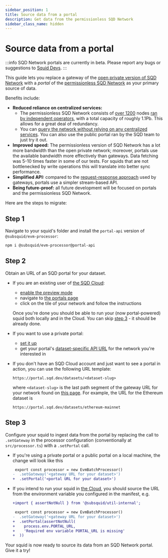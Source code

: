 ```yaml
---
sidebar_position: 1
title: Source data from a portal
description: Get data from the permissionless SQD Network  
sidebar_class_name: hidden
---
```


# Source data from a portal

:::info
SQD Network portals are currently in beta. Please report any bugs or suggestions to [Squid Devs](https://t.me/HydraDevs).
:::

This guide lets you replace a gateway of the [open private version of SQD Network](/subsquid-network/overview/#open-private-network) with a *portal* of the [permissionless SQD Network](/subsquid-network/overview/#permissionless-public-network) as your primary source of data.

Benefits include:

 - **Reduced reliance on centralized services:**
   * The permissionless SQD Network consists of [over 1200](https://arbiscan.io/address/0x36e2b147db67e76ab67a4d07c293670ebefcae4e#readContract#F6) nodes [ran by independent operators](/subsquid-network/participate/worker), with a total capacity of roughly 1.1Pb. This allows for a great deal of redundancy.
   * You can [query the network without relying on any centralized services](/subsquid-network/participate/portal). You can also use the public portal ran by the SQD team to just try it out.
 - **Improved speed:** The permissionless version of SQD Network has a lot more bandwidth than the open private network; moreover, portals use the available bandwidth more effectively than gateways. Data fetching was 5-10 times faster in some of our tests. For squids that are not bottlenecked by write operations this will translate into better sync performance.
 - **Simplified API:** compared to the [request-response approach](/subsquid-network/reference/evm-api) used by gateways, portals use a simpler stream-based API.
 - **Being future-proof:** all future development will be focused on portals and the permissionless SQD Network.

Here are the steps to migrate:

## Step 1

Navigate to your squid's folder and install the `portal-api` version of `@subsquid/evm-processor`:
```bash
npm i @subsquid/evm-processor@portal-api
```

## Step 2

Obtain an URL of an SQD portal for your dataset.

 - If you are an existing user of [the SQD Cloud](https://app.subsquid.io):
    * [enable the preview mode](https://app.subsquid.io/preview)
    * navigate to [the portals page](https://app.subsquid.io/portal)
    * click on the tile of your network and follow the instructions

   Once you're done you should be able to run your (now portal-powered) squid both locally and in the Cloud. You can skip [step 3](#step-3) - it should be already done.

 - If you want to use a private portal:
    * [set it up](/subsquid-network/participate/portal)
    * get your portal's [dataset-specific API URL](/subsquid-network/participate/portal/#using-your-portal) for the network you're interested in

 - If you don't have an SQD Cloud account and just want to see a portal in action, you can use the following URL template:
   ```
   https://portal.sqd.dev/datasets/<dataset-slug>
   ```
   where `<dataset-slug>` is the last path segment of the gateway URL for your network found on [this page](/subsquid-network/reference/networks). For example, the URL for the Ethereum dataset is
   ```
   https://portal.sqd.dev/datasets/ethereum-mainnet
   ```

## Step 3

Configure your squid to ingest data from the portal by replacing the call to `.setGateway` in the processor configuration (conventionally at `src/processor.ts`) with a `.setPortal` call.
 - If you're using a private portal or a public portal on a local machine, the change will look like this
   ```diff
    export const processor = new EvmBatchProcessor()
   -  .setGateway('<gateway URL for your dataset>')
   +  .setPortal('<portal URL for your dataset>')
   ```
 - If you intend to run your squid in [the Cloud](/cloud), you should source the URL from the environment variable you configured in the manifest, e.g.
   ```diff
   +import { assertNotNull } from '@subsquid/util-internal';

    export const processor = new EvmBatchProcessor()
   -  .setGateway('<gateway URL for your dataset>')
   +  .setPortal(assertNotNull(
   +    process.env.PORTAL_URL, 
   +    'Required env variable PORTAL_URL is missing'
   +  ))
   ```

Your squid is now ready to source its data from an SQD Network portal. Give it a try!
